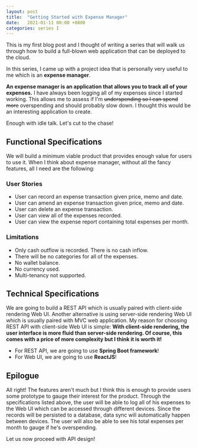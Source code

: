 ```yaml
---
layout: post
title:  "Getting Started with Expense Manager"
date:   2021-01-11 00:00 +0800
categories: series I
---
```

This is my first blog post and I thought of writing a series that will walk us through how to build a full-blown web application that can be deployed to the cloud.

In this series, I came up with a project idea that is personally very useful to me which is an **expense manager**.

**An expense manager is an application that allows you to track all of your expenses.** I have always been logging all of my expenses since I started working. This allows me to assess if I'm ~~underspending so I can spend more~~ overspending and should probably slow down. I thought this would be an interesting application to create.

Enough with idle talk. Let's cut to the chase!

## Functional Specifications
We will build a minimum viable product that provides enough value for users to use it. When I think about expense manager, without all the fancy features, all I need are the following:

### User Stories
- User can record an expense transaction given price, memo and date.
- User can amend an expense transaction given price, memo and date.
- User can delete an expense transaction.
- User can view all of the expenses recorded.
- User can view the expense report containing total expenses per month.

### Limitations
- Only cash outflow is recorded. There is no cash inflow.
- There will be no categories for all of the expenses.
- No wallet balance.
- No currency used.
- Multi-tenancy not supported.

## Technical Specifications
We are going to build a REST API which is usually paired with client-side rendering Web UI. Another alternative is using server-side rendering Web UI which is usually paired with MVC web application. My reason for choosing REST API with client-side Web UI is simple: **With client-side rendering, the user interface is more fluid than server-side rendering. Of course, this comes with a price of more complexity but I think it is worth it!**

- For REST API, we are going to use **Spring Boot framework**! 
- For Web UI, we are going to use **ReactJS**!

## Epilogue
All right! The features aren't much but I think this is enough to provide users some prototype to gauge their interest for the product. Through the specifications listed above, the user will be able to log all of his expenses to the Web UI which can be accessed through different devices. Since the records will be persisted to a database, data sync will automatically happen between devices. The user will also be able to see his total expenses per month to gauge if he's overspending. 

Let us now proceed with API design!